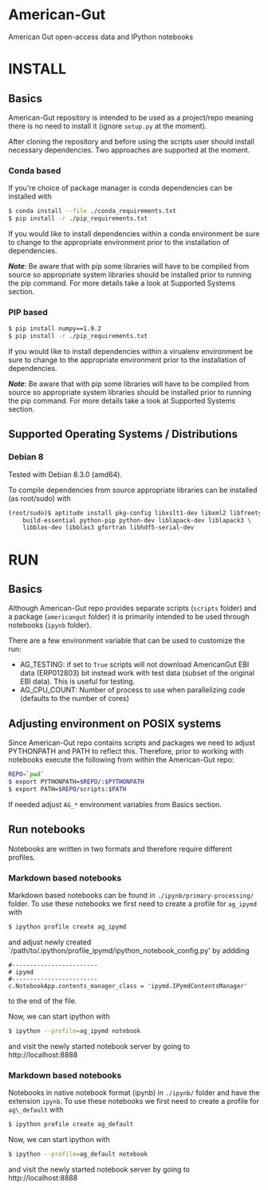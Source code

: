 American-Gut
============

American Gut open-access data and IPython notebooks

# INSTALL

## Basics

American-Gut repository is intended to be used as a project/repo
meaning there is no need to install it (ignore `setup.py` at the moment).

After cloning the repository and before using the scripts user should
install necessary dependencies. Two approaches are supported at the moment.

### Conda based

If you're choice of package manager is conda dependencies can be
installed with

```bash
$ conda install --file ./conda_requirements.txt
$ pip install -r ./pip_requirements.txt
```

If you would like to install dependencies within a conda environment be
sure to change to the appropriate environment prior to the installation
of dependencies.

***Note***: Be aware that with pip some libraries will have to be compiled
from source so appropriate system libraries should be installed
prior to running the pip command. For more details take a look
at Supported Systems section.


### PIP based
```bash
$ pip install numpy==1.9.2
$ pip install -r ./pip_requirements.txt
```

If you would like to install dependencies within a virualenv environment be
sure to change to the appropriate environment prior to the installation
of dependencies.
	
***Note***: Be aware that with pip some libraries will have to be compiled
from source so appropriate system libraries should be installed
prior to running the pip command. For more details take a look
at Supported Systems section.

## Supported Operating Systems / Distributions

### Debian 8

Tested with Debian 8.3.0 (amd64).

To compile dependencies from source appropriate libraries can be installed
(as root/sudo) with
```bash
(root/sudo)$ aptitude install pkg-config libxslt1-dev libxml2 libfreetype6 \
    build-essential python-pip python-dev liblapack-dev liblapack3 \
    libblas-dev libblas3 gfortran libhdf5-serial-dev
```

# RUN

## Basics

Although American-Gut repo provides separate scripts (`scripts` folder)
and a package (`americangut` folder) it is primarily intended to be used
through notebooks (`ipynb` folder).

There are a few environment variable that can be used to customize the run:

- AG\_TESTING: if set to `True` scripts will not download AmericanGut
  EBI data (ERP012803) bit instead work with test data (subset of the original
  EBI data). This is useful for testing.
- AG\_CPU\_COUNT: Number of process to use when parallelizing code (defaults to
  the number of cores)

## Adjusting environment on POSIX systems

Since American-Gut repo contains scripts and packages we need to adjust
PYTHONPATH and PATH to reflect this. Therefore, prior to working with notebooks
execute the following from within the American-Gut repo:

```bash
REPO=`pwd`
$ export PYTHONPATH=$REPO/:$PYTHONPATH
$ export PATH=$REPO/scripts:$PATH
```

If needed adjust `AG_*` environment variables from Basics section.

## Run notebooks

Notebooks are written in two formats and therefore require
different profiles.

### Markdown based notebooks

Markdown based notebooks can be found in `./ipynb/primary-processing/` folder.
To use these notebooks we first need to create a profile for `ag_ipymd`
with

```bash
$ ipython profile create ag_ipymd
```

and adjust newly created `/path/to/.ipython/profile_ipymd/ipython_notebook_config.py'
by addding

```
#------------------------
# ipymd
#------------------------
c.NotebookApp.contents_manager_class = 'ipymd.IPymdContentsManager'
```

to the end of the file.

Now, we can start ipython with
```bash
$ ipython --profile=ag_ipymd notebook
```
and visit the newly started notebook server by going to http://localhost:8888

### Markdown based notebooks

Notebooks in native notebook format (ipynb) in `./ipynb/` folder
and have the extension `ipynb`.
To use these notebooks we first need to create a profile for `ag\_default`
with

```bash
$ ipython profile create ag_default
```

Now, we can start ipython with
```bash
$ ipython --profile=ag_default notebook
```
and visit the newly started notebook server by going to http://localhost:8888
